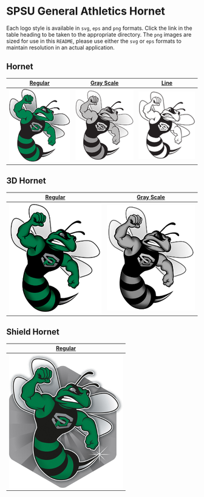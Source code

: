 # SPSU General Athletics Hornet 

Each logo style is available in `svg`, `eps` and `png` formats. Click the link in the table heading to be taken to the
appropriate directory. The `png` images are sized for use in this `README`, please use either the `svg` or `eps` 
formats to maintain resolution in an actual application.


## Hornet

| [Regular](/Athletics/General/SPSU_Hornet) | [Gray Scale](/Athletics/General/SPSU_Hornet) | [Line](/Athletics/General/SPSU_Hornet) |
| ------------- | ------------- | ------------- |
| ![Regular](/Athletics/General/SPSU_Hornet/hornet.png) | ![Gray Scale](/Athletics/General/SPSU_Hornet/hornet_bw.png) | ![Line](/Athletics/General/SPSU_Hornet/hornet_line.png) |


## 3D Hornet

| [Regular](/Athletics/General/SPSU_Hornet) | [Gray Scale](/Athletics/General/SPSU_Hornet) |
| ------------- | ------------- |
| ![Regular](/Athletics/General/SPSU_Hornet/3d_hornet.jpg) | ![Gray Scale](/Athletics/General/SPSU_Hornet/3d_hornet_bw.jpg) |


## Shield Hornet

| [Regular](/Athletics/General/SPSU_Hornet) |
| ------------- |
| ![Regular](/Athletics/General/SPSU_Hornet/hornet_shield.png) |
